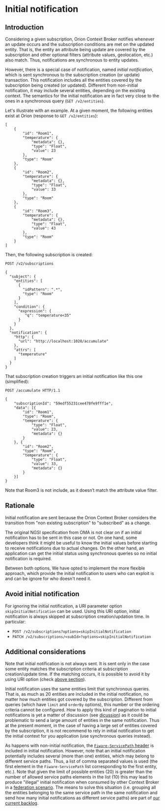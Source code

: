 # Initial notification

## Introduction

Considering a given subscription, Orion Context Broker notifies whenever an update occurs and the 
subscription conditions are met on the updated entity. That is, the entity an attribute being update
are covered by the subscription and other optional filters (attribute values, geolocation, etc.) 
also match. Thus, notifications are synchronous to entity updates.

However, there is a special case of notification, named *initial notification*, which is sent synchronous 
to the subscription creation (or update) transaction. This notification includes all the entities 
covered by the subscription being created (or updated). Different from non-initial notification, it 
may include several entities, depending on the existing context. The semantics for the initial 
notification are in fact very close to the ones in a synchronous query (`GET /v2/entities`).

Let's illustrate with an example. At a given moment, the following entities exist at Orion 
(response to `GET /v2/entities`):

```
[
    {
        "id": "Room1",
        "temperature": {
            "metadata": {},
            "type": "Float",
            "value": 23
        },
        "type": "Room"
    },
    {
        "id": "Room2",
        "temperature": {
            "metadata": {},
            "type": "Float",
            "value": 33
        },
        "type": "Room"
    },
    {
        "id": "Room3",
        "temperature": {
            "metadata": {},
            "type": "Float",
            "value": 43
        },
        "type": "Room"
    }
]
```

Then, the following subscription is created:

```
POST /v2/subscriptions

{
  "subject": {
    "entities": [
      {
        "idPattern": ".*",
        "type": "Room"
      }
    ],
    "condition": {
      "expression": {
	     "q": "temperature<35"
	  }
    }
  },
  "notification": {
    "http": {
      "url": "http://localhost:1028/accumulate"
    },
    "attrs": [
      "temperature"
    ]
  }
}
```

That subscription creation triggers an initial notification like this one (simplified):

```
POST /accumulate HTTP/1.1

{
	"subscriptionId": "59edf55231cee478fe9fff1e",
	"data": [{
		"id": "Room1",
		"type": "Room",
		"temperature": {
			"type": "Float",
			"value": 23,
			"metadata": {}
		}
	}, {
		"id": "Room2",
		"type": "Room",
		"temperature": {
			"type": "Float",
			"value": 33,
			"metadata": {}
		}
	}]
}
```

Note that Room3 is not include, as it doesn’t match the attribute value filter.

## Rationale

Initial notification are sent because the Orion Context Broker considers the transition from 
"non existing subscription" to "subscribed" as a change. 

The original NGSI specification from OMA is not clear on if an initial notification has to be
sent in this case or not. On one hand, some developers think it might be useful to know the 
initial values before starting to receive notifications due to actual changes. On the other 
hand, an application can get the initial status using synchronous queries so no 
initial notification is required. 

Between both options, We have opted to implement the more flexible approach, which provide 
the initial notification to users who can exploit is and can be ignore for who doesn't need it.

## Avoid initial notification

For ignoring the initial notification, a URI parameter option `skipInitialNotification` can be used. Using this URI 
option, initial notification is always skipped at subscription creation/updation time. In particular:

* `POST /v2/subscriptions?options=skipInitialNotification`
* `PATCH /v2/subscriptions/<subId>?options=skipInitialNotification`

## Additional considerations

Note that initial notification is not always sent. It is sent only in the case some entity 
matches the subscription criteria at subscription creation/update time. If the matching occurs, 
it is possible to avoid it by using URI option (check [above section](#avoid-initial-notification)).

Initial notification uses the same entities limit that synchronous queries. That is, as much 
as 20 entities are included in the initial notification, no matter how much entities got covered 
by the subscription. Different from queries (which have `limit` and `orderBy` options), this 
number or the ordering criteria cannot be configured. How to apply this kind of pagination to 
initial notifications is yet a matter of discussion (see [dicussion](https://github.com/telefonicaid/fiware-orion/issues/591)) 
as it could be problematic to send a large amount of entities in the same notification. Thus
at the present moment, in the case of having a large set of entities covered by the subscription, 
it is not recommend to rely in initial notification to get the initial context for you
application (use synchronous queries instead).

As happens with non-initial notification, the [`Fiware-ServicePath` header](service_path.md) is 
included in initial notification. However, note that an initial notification potentially includes 
several (more than one) entities, which may belong to different service paths. Thus, a list of 
comma separated values is used (the first element in the `Fiware-ServicePath` list corresponding 
to the first entity, etc.). Note that given the limit of possible entities (20) is greater than 
the number of allowed service paths elements in the list (10) this may lead to produce "illegal" 
initial notification when consumed by other Context Broker in a [federation scenario](federation.md).
The means to solve this situation (i.e. grouping all the entities belonging to the same service 
path in the same notification and send how many initial notifications as different service paths) 
are part of [our current backlog](https://github.com/telefonicaid/fiware-orion/issues/2437).


